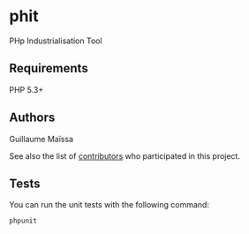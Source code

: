 phit
====

PHp Industrialisation Tool


Requirements
------------

PHP 5.3+


Authors
-------

Guillaume Maïssa

See also the list of [contributors](https://github.com/phit-project/phit/contributors) who participated in this project.

Tests
-----

You can run the unit tests with the following command:

    phpunit

